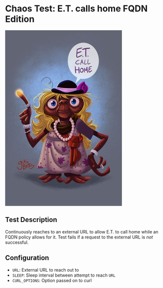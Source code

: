 # Chaos Test: E.T. calls home FQDN Edition

![](https://github.com/cilium/chaos-monkeys/raw/master/monkeys/et-call-home/.img/et.jpg)

## Test Description

Continuously reaches to an external URL to allow E.T. to call home while an
FQDN policy allows for it. Test fails if a request to the external URL is *not*
successful.

## Configuration

* `URL`: External URL to reach out to
* `SLEEP`: Sleep interval between attempt to reach `URL`
* `CURL_OPTIONS`: Option passed on to curl
